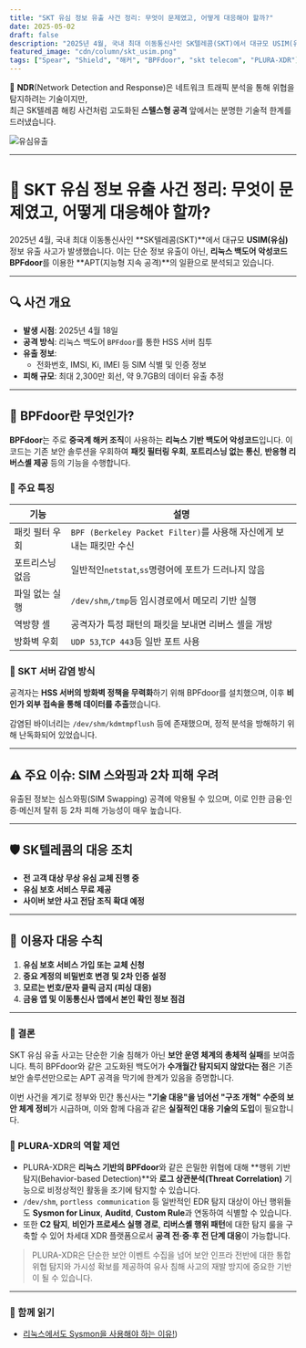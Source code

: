 ```yaml
---
title: "SKT 유심 정보 유출 사건 정리: 무엇이 문제였고, 어떻게 대응해야 할까?"
date: 2025-05-02
draft: false
description: "2025년 4월, 국내 최대 이동통신사인 SK텔레콤(SKT)에서 대규모 USIM(유심) 정보 유출 사고가 발생했습니다."
featured_image: "cdn/column/skt_usim.png"
tags: ["Spear", "Shield", "해커", "BPFdoor", "skt telecom", "PLURA-XDR"]
---
```


📡 **NDR**(Network Detection and Response)은 네트워크 트래픽 분석을 통해 위협을 탐지하려는 기술이지만,  
최근 SK텔레콤 해킹 사건처럼 고도화된 **스텔스형 공격** 앞에서는 분명한 기술적 한계를 드러냈습니다.

<!--more-->

![유심유출](https://blog.plura.io/cdn/column/skt_usim.png)

---

# 📱 SKT 유심 정보 유출 사건 정리: 무엇이 문제였고, 어떻게 대응해야 할까?

2025년 4월, 국내 최대 이동통신사인 **SK텔레콤(SKT)**에서 대규모 **USIM(유심)** 정보 유출 사고가 발생했습니다. 이는 단순 정보 유출이 아닌, **리눅스 백도어 악성코드 BPFdoor**를 이용한 **APT(지능형 지속 공격)**의 일환으로 분석되고 있습니다.

---

## 🔍 사건 개요

- **발생 시점**: 2025년 4월 18일
- **공격 방식**: 리눅스 백도어 `BPFdoor`를 통한 HSS 서버 침투
- **유출 정보**:
    - 전화번호, IMSI, Ki, IMEI 등 SIM 식별 및 인증 정보
- **피해 규모**: 최대 2,300만 회선, 약 9.7GB의 데이터 유출 추정

---

## 🧪 BPFdoor란 무엇인가?

**BPFdoor**는 주로 **중국계 해커 조직**이 사용하는 **리눅스 기반 백도어 악성코드**입니다. 이 코드는 기존 보안 솔루션을 우회하여 **패킷 필터링 우회**, **포트리스닝 없는 통신**, **반응형 리버스셸 제공** 등의 기능을 수행합니다.

### 🔧 주요 특징

| 기능 | 설명 |
| --- | --- |
| 패킷 필터 우회 | `BPF (Berkeley Packet Filter)`를 사용해 자신에게 보내는 패킷만 수신 |
| 포트리스닝 없음 | 일반적인`netstat`,`ss`명령어에 포트가 드러나지 않음 |
| 파일 없는 실행 | `/dev/shm`,`/tmp`등 임시경로에서 메모리 기반 실행 |
| 역방향 셸 | 공격자가 특정 패턴의 패킷을 보내면 리버스 셸을 개방 |
| 방화벽 우회 | `UDP 53`,`TCP 443`등 일반 포트 사용 |

### 🧬 SKT 서버 감염 방식

공격자는 **HSS 서버의 방화벽 정책을 무력화**하기 위해 BPFdoor를 설치했으며, 이후 **비인가 외부 접속을 통해 데이터를 추출**했습니다.

감염된 바이너리는 `/dev/shm/kdmtmpflush` 등에 존재했으며, 정적 분석을 방해하기 위해 난독화되어 있었습니다.

---

## ⚠️ 주요 이슈: SIM 스와핑과 2차 피해 우려

유출된 정보는 심스와핑(SIM Swapping) 공격에 악용될 수 있으며, 이로 인한 금융·인증·메신저 탈취 등 2차 피해 가능성이 매우 높습니다.

---

## 🛡️ SK텔레콤의 대응 조치

- **전 고객 대상 무상 유심 교체 진행 중**
- **유심 보호 서비스 무료 제공**
- **사이버 보안 사고 전담 조직 확대 예정**

---

## 👤 이용자 대응 수칙

1. **유심 보호 서비스 가입 또는 교체 신청**
2. **중요 계정의 비밀번호 변경 및 2차 인증 설정**
3. **모르는 번호/문자 클릭 금지 (피싱 대응)**
4. **금융 앱 및 이동통신사 앱에서 본인 확인 정보 점검**

---

### 🎯 결론

SKT 유심 유출 사고는 단순한 기술 침해가 아닌 **보안 운영 체계의 총체적 실패**를 보여줍니다. 특히 BPFdoor와 같은 고도화된 백도어가 **수개월간 탐지되지 않았다는 점**은 기존 보안 솔루션만으로는 APT 공격을 막기에 한계가 있음을 증명합니다.

이번 사건을 계기로 정부와 민간 통신사는 **"기술 대응"을 넘어선 "구조 개혁" 수준의 보안 체계 정비**가 시급하며, 이와 함께 다음과 같은 **실질적인 대응 기술의 도입**이 필요합니다.

### 🔐 PLURA-XDR의 역할 제언

- PLURA-XDR은 **리눅스 기반의 BPFdoor**와 같은 은밀한 위협에 대해 **행위 기반 탐지(Behavior-based Detection)**와 **로그 상관분석(Threat Correlation)** 기능으로 비정상적인 활동을 조기에 탐지할 수 있습니다.
- `/dev/shm`, `portless communication` 등 일반적인 EDR 탐지 대상이 아닌 행위들도 **Sysmon for Linux**, **Auditd**, **Custom Rule**과 연동하여 식별할 수 있습니다.
- 또한 **C2 탐지**, **비인가 프로세스 실행 경로**, **리버스셸 행위 패턴**에 대한 탐지 룰을 구축할 수 있어 차세대 XDR 플랫폼으로서 **공격 전·중·후 전 단계 대응**이 가능합니다.

> PLURA-XDR은 단순한 보안 이벤트 수집을 넘어 보안 인프라 전반에 대한 통합 위협 탐지와 가시성 확보를 제공하여 유사 침해 사고의 재발 방지에 중요한 기반이 될 수 있습니다.

---

### 📖 함께 읽기
* [리눅스에서도 Sysmon을 사용해야 하는 이유!](https://blog.plura.io/ko/respond/linux_sysmon/))  

